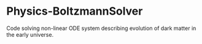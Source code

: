 # Physics-BoltzmannSolver
Code solving non-linear ODE system describing evolution of dark matter in the early universe.
